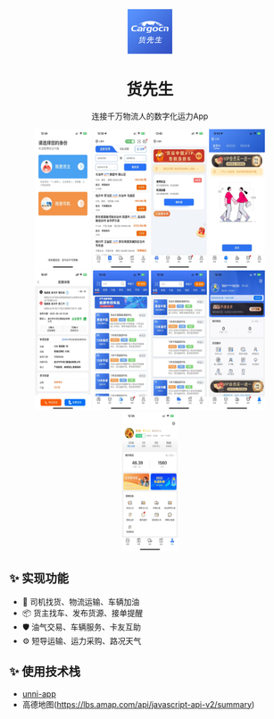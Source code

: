 <div align="center"><a name="readme-top"></a>

<img src="https://github.com/Yphfeng/cargocnApp/blob/main/images/loginLogo.png" alt="logo" width="80px" height="80px" />

<h1>货先生</h1>

连接千万物流人的数字化运力App

<img src="https://github.com/Yphfeng/cargocnApp/blob/main/images/main.jpg" alt="身份选择页" width="100px" height="250px" />
<img src="https://github.com/Yphfeng/cargocnApp/blob/main/images/index.jpg" alt="司机首页" width="100px" height="250px" />
<img src="https://github.com/Yphfeng/cargocnApp/blob/main/images/shipMain.jpg" alt="货主首页" width="100px" height="250px" />
<img src="https://github.com/Yphfeng/cargocnApp/blob/main/images/shipSend.jpg" alt="货主发货" width="100px" height="250px" />
<img src="https://github.com/Yphfeng/cargocnApp/blob/main/images/goods.jpg" alt="货源详情" width="100px" height="250px" />
<img src="https://github.com/Yphfeng/cargocnApp/blob/main/images/fleet.jpg" alt="司机车队" width="100px" height="250px" />
<img src="https://github.com/Yphfeng/cargocnApp/blob/main/images/shipFleet.jpg" alt="货主车队" width="100px" height="250px" />
<img src="https://github.com/Yphfeng/cargocnApp/blob/main/images/my.jpg" alt="我的" width="100px" height="250px" />
<img src="https://github.com/Yphfeng/cargocnApp/blob/main/images/shipMy.jpg" alt="货主我的" width="100px" height="250px" />
</div>

## ✨ 实现功能

- 🌈 司机找货、物流运输、车辆加油
- 📦 货主找车、发布货源、接单提醒
- 🛡 油气交易、车辆服务、卡友互助
- ⚙️ 短导运输、运力采购、路况天气

## ✨ 使用技术栈
- [unni-app](https://uniapp.dcloud.net.cn/)
- 高德地图(https://lbs.amap.com/api/javascript-api-v2/summary)




